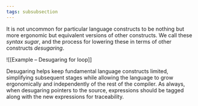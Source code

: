 ```yaml
---
tags: subsubsection
---
```


It is not uncommon for particular language constructs to be nothing but more ergonomic but equivalent versions of other constructs. We call these _syntax sugar_, and the process for lowering these in terms of other constructs _desugaring_.

![[Example – Desugaring for loop]]

Desugaring helps keep fundamental language constructs limited, simplifying subsequent stages while allowing the language to grow ergonomically and independently of the rest of the compiler. As always, when desugaring pointers to the source, expressions should be tagged along with the new expressions for traceability.
